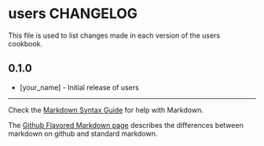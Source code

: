 # users CHANGELOG

This file is used to list changes made in each version of the users cookbook.

## 0.1.0
- [your_name] - Initial release of users

- - -
Check the [Markdown Syntax Guide](http://daringfireball.net/projects/markdown/syntax) for help with Markdown.

The [Github Flavored Markdown page](http://github.github.com/github-flavored-markdown/) describes the differences between markdown on github and standard markdown.
